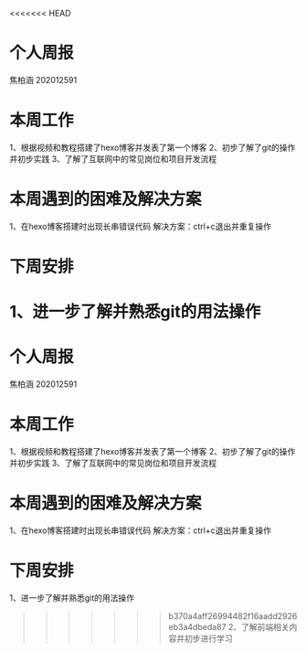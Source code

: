 <<<<<<< HEAD
# 个人周报 #
焦柏涵 202012591
# 本周工作 #
1、根据视频和教程搭建了hexo博客并发表了第一个博客
2、初步了解了git的操作并初步实践
3、了解了互联网中的常见岗位和项目开发流程
# 本周遇到的困难及解决方案 #
1、在hexo博客搭建时出现长串错误代码
 解决方案：ctrl+c退出并重复操作
# 下周安排 #
1、进一步了解并熟悉git的用法操作
=======
# 个人周报 #
焦柏涵 202012591
# 本周工作 #
1、根据视频和教程搭建了hexo博客并发表了第一个博客
2、初步了解了git的操作并初步实践
3、了解了互联网中的常见岗位和项目开发流程
# 本周遇到的困难及解决方案 #
1、在hexo博客搭建时出现长串错误代码
 解决方案：ctrl+c退出并重复操作
# 下周安排 #
1、进一步了解并熟悉git的用法操作
>>>>>>> b370a4aff26994482f16aadd2926eb3a4dbeda87
2、了解前端相关内容并初步进行学习